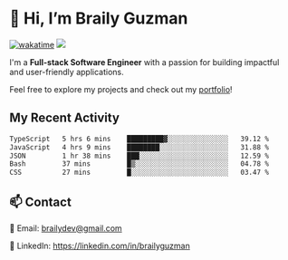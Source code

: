 # 👋 Hi, I’m Braily Guzman
[![wakatime](https://wakatime.com/badge/user/78b9a827-5162-4c58-9330-4ea970cf6de4.svg)](https://wakatime.com/@78b9a827-5162-4c58-9330-4ea970cf6de4)
![](https://komarev.com/ghpvc/?username=brailyguzman)

I'm a **Full-stack Software Engineer** with a passion for building impactful and user-friendly applications.

Feel free to explore my projects and check out my [portfolio](https://braily.dev)!


## My Recent Activity
<!--START_SECTION:waka-->

```txt
TypeScript   5 hrs 6 mins    █████████▓░░░░░░░░░░░░░░░   39.12 %
JavaScript   4 hrs 9 mins    ████████░░░░░░░░░░░░░░░░░   31.88 %
JSON         1 hr 38 mins    ███░░░░░░░░░░░░░░░░░░░░░░   12.59 %
Bash         37 mins         █▒░░░░░░░░░░░░░░░░░░░░░░░   04.78 %
CSS          27 mins         █░░░░░░░░░░░░░░░░░░░░░░░░   03.47 %
```

<!--END_SECTION:waka-->

## 📫 Contact
📧 Email: brailydev@gmail.com

🔗 LinkedIn: https://linkedin.com/in/brailyguzman
